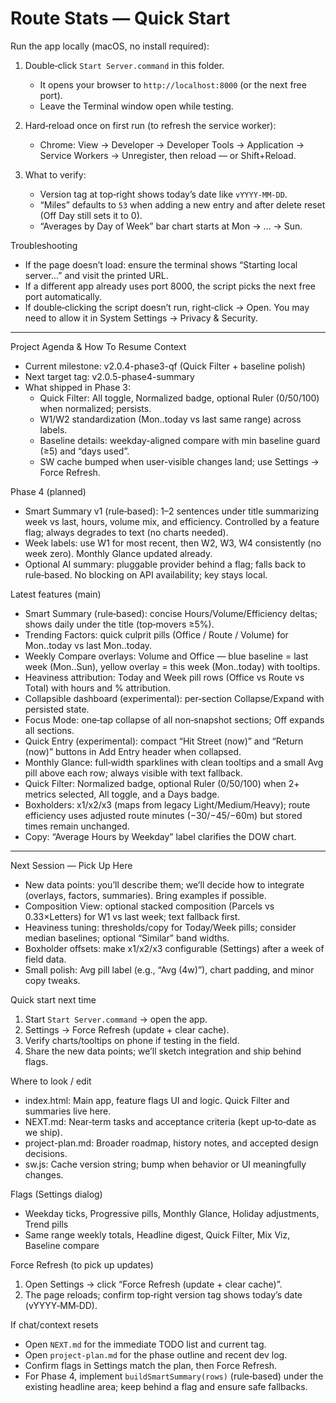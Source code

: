 # Route Stats — Quick Start

Run the app locally (macOS, no install required):

1) Double‑click `Start Server.command` in this folder.
   - It opens your browser to `http://localhost:8000` (or the next free port).
   - Leave the Terminal window open while testing.

2) Hard‑reload once on first run (to refresh the service worker):
   - Chrome: View → Developer → Developer Tools → Application → Service Workers → Unregister, then reload — or Shift+Reload.

3) What to verify:
   - Version tag at top‑right shows today’s date like `vYYYY-MM-DD`.
   - “Miles” defaults to `53` when adding a new entry and after delete reset (Off Day still sets it to 0).
   - “Averages by Day of Week” bar chart starts at Mon → … → Sun.

Troubleshooting
- If the page doesn’t load: ensure the terminal shows “Starting local server…” and visit the printed URL.
- If a different app already uses port 8000, the script picks the next free port automatically.
- If double‑clicking the script doesn’t run, right‑click → Open. You may need to allow it in System Settings → Privacy & Security.

---

Project Agenda & How To Resume Context

- Current milestone: v2.0.4-phase3-qf (Quick Filter + baseline polish)
- Next target tag: v2.0.5-phase4-summary
- What shipped in Phase 3:
  - Quick Filter: All toggle, Normalized badge, optional Ruler (0/50/100) when normalized; persists.
  - W1/W2 standardization (Mon..today vs last same range) across labels.
  - Baseline details: weekday-aligned compare with min baseline guard (≥5) and “days used”.
  - SW cache bumped when user-visible changes land; use Settings → Force Refresh.

Phase 4 (planned)
- Smart Summary v1 (rule‑based): 1–2 sentences under title summarizing week vs last, hours, volume mix, and efficiency. Controlled by a feature flag; always degrades to text (no charts needed).
- Week labels: use W1 for most recent, then W2, W3, W4 consistently (no week zero). Monthly Glance updated already.
- Optional AI summary: pluggable provider behind a flag; falls back to rule‑based. No blocking on API availability; key stays local.

Latest features (main)
- Smart Summary (rule‑based): concise Hours/Volume/Efficiency deltas; shows daily under the title (top‑movers ≥5%).
- Trending Factors: quick culprit pills (Office / Route / Volume) for Mon..today vs last Mon..today.
- Weekly Compare overlays: Volume and Office — blue baseline = last week (Mon..Sun), yellow overlay = this week (Mon..today) with tooltips.
- Heaviness attribution: Today and Week pill rows (Office vs Route vs Total) with hours and % attribution.
- Collapsible dashboard (experimental): per‑section Collapse/Expand with persisted state.
- Focus Mode: one‑tap collapse of all non‑snapshot sections; Off expands all sections.
- Quick Entry (experimental): compact “Hit Street (now)” and “Return (now)” buttons in Add Entry header when collapsed.
- Monthly Glance: full‑width sparklines with clean tooltips and a small Avg pill above each row; always visible with text fallback.
- Quick Filter: Normalized badge, optional Ruler (0/50/100) when 2+ metrics selected, All toggle, and a Days badge.
- Boxholders: x1/x2/x3 (maps from legacy Light/Medium/Heavy); route efficiency uses adjusted route minutes (−30/−45/−60m) but stored times remain unchanged.
- Copy: “Average Hours by Weekday” label clarifies the DOW chart.

---

Next Session — Pick Up Here

- New data points: you’ll describe them; we’ll decide how to integrate (overlays, factors, summaries). Bring examples if possible.
- Composition View: optional stacked composition (Parcels vs 0.33×Letters) for W1 vs last week; text fallback first.
- Heaviness tuning: thresholds/copy for Today/Week pills; consider median baselines; optional “Similar” band widths.
- Boxholder offsets: make x1/x2/x3 configurable (Settings) after a week of field data.
- Small polish: Avg pill label (e.g., “Avg (4w)”), chart padding, and minor copy tweaks.

Quick start next time
1) Start `Start Server.command` → open the app.
2) Settings → Force Refresh (update + clear cache).
3) Verify charts/tooltips on phone if testing in the field.
4) Share the new data points; we’ll sketch integration and ship behind flags.

Where to look / edit
- index.html: Main app, feature flags UI and logic. Quick Filter and summaries live here.
- NEXT.md: Near‑term tasks and acceptance criteria (kept up‑to‑date as we ship).
- project-plan.md: Broader roadmap, history notes, and accepted design decisions.
- sw.js: Cache version string; bump when behavior or UI meaningfully changes.

Flags (Settings dialog)
- Weekday ticks, Progressive pills, Monthly Glance, Holiday adjustments, Trend pills
- Same range weekly totals, Headline digest, Quick Filter, Mix Viz, Baseline compare

Force Refresh (to pick up updates)
1) Open Settings → click “Force Refresh (update + clear cache)”.
2) The page reloads; confirm top‑right version tag shows today’s date (vYYYY‑MM‑DD).

If chat/context resets
- Open `NEXT.md` for the immediate TODO list and current tag.
- Open `project-plan.md` for the phase outline and recent dev log.
- Confirm flags in Settings match the plan, then Force Refresh.
- For Phase 4, implement `buildSmartSummary(rows)` (rule‑based) under the existing headline area; keep behind a flag and ensure safe fallbacks.
